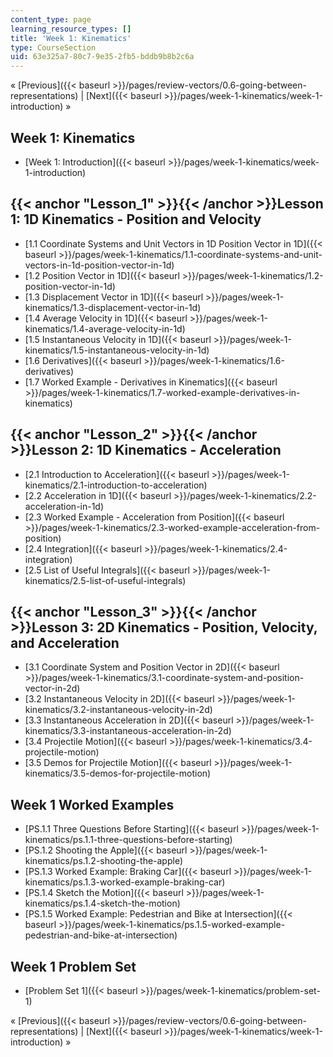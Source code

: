 ```yaml
---
content_type: page
learning_resource_types: []
title: 'Week 1: Kinematics'
type: CourseSection
uid: 63e325a7-80c7-9e35-2fb5-bddb9b8b2c6a
---
```


« [Previous]({{< baseurl >}}/pages/review-vectors/0.6-going-between-representations) | [Next]({{< baseurl >}}/pages/week-1-kinematics/week-1-introduction) »

Week 1: Kinematics
------------------

*   [Week 1: Introduction]({{< baseurl >}}/pages/week-1-kinematics/week-1-introduction)

{{< anchor "Lesson_1" >}}{{< /anchor >}}Lesson 1: 1D Kinematics - Position and Velocity
---------------------------------------------------------------------------------------

*   [1.1 Coordinate Systems and Unit Vectors in 1D Position Vector in 1D]({{< baseurl >}}/pages/week-1-kinematics/1.1-coordinate-systems-and-unit-vectors-in-1d-position-vector-in-1d)
*   [1.2 Position Vector in 1D]({{< baseurl >}}/pages/week-1-kinematics/1.2-position-vector-in-1d)
*   [1.3 Displacement Vector in 1D]({{< baseurl >}}/pages/week-1-kinematics/1.3-displacement-vector-in-1d)
*   [1.4 Average Velocity in 1D]({{< baseurl >}}/pages/week-1-kinematics/1.4-average-velocity-in-1d)
*   [1.5 Instantaneous Velocity in 1D]({{< baseurl >}}/pages/week-1-kinematics/1.5-instantaneous-velocity-in-1d)
*   [1.6 Derivatives]({{< baseurl >}}/pages/week-1-kinematics/1.6-derivatives)
*   [1.7 Worked Example - Derivatives in Kinematics]({{< baseurl >}}/pages/week-1-kinematics/1.7-worked-example-derivatives-in-kinematics)

{{< anchor "Lesson_2" >}}{{< /anchor >}}Lesson 2: 1D Kinematics - Acceleration
------------------------------------------------------------------------------

*   [2.1 Introduction to Acceleration]({{< baseurl >}}/pages/week-1-kinematics/2.1-introduction-to-acceleration)
*   [2.2 Acceleration in 1D]({{< baseurl >}}/pages/week-1-kinematics/2.2-acceleration-in-1d)
*   [2.3 Worked Example - Acceleration from Position]({{< baseurl >}}/pages/week-1-kinematics/2.3-worked-example-acceleration-from-position)
*   [2.4 Integration]({{< baseurl >}}/pages/week-1-kinematics/2.4-integration)
*   [2.5 List of Useful Integrals]({{< baseurl >}}/pages/week-1-kinematics/2.5-list-of-useful-integrals)

{{< anchor "Lesson_3" >}}{{< /anchor >}}Lesson 3: 2D Kinematics - Position, Velocity, and Acceleration
------------------------------------------------------------------------------------------------------

*   [3.1 Coordinate System and Position Vector in 2D]({{< baseurl >}}/pages/week-1-kinematics/3.1-coordinate-system-and-position-vector-in-2d)
*   [3.2 Instantaneous Velocity in 2D]({{< baseurl >}}/pages/week-1-kinematics/3.2-instantaneous-velocity-in-2d)
*   [3.3 Instantaneous Acceleration in 2D]({{< baseurl >}}/pages/week-1-kinematics/3.3-instantaneous-acceleration-in-2d)
*   [3.4 Projectile Motion]({{< baseurl >}}/pages/week-1-kinematics/3.4-projectile-motion)
*   [3.5 Demos for Projectile Motion]({{< baseurl >}}/pages/week-1-kinematics/3.5-demos-for-projectile-motion)

Week 1 Worked Examples
----------------------

*   [PS.1.1 Three Questions Before Starting]({{< baseurl >}}/pages/week-1-kinematics/ps.1.1-three-questions-before-starting)
*   [PS.1.2 Shooting the Apple]({{< baseurl >}}/pages/week-1-kinematics/ps.1.2-shooting-the-apple)
*   [PS.1.3 Worked Example: Braking Car]({{< baseurl >}}/pages/week-1-kinematics/ps.1.3-worked-example-braking-car)
*   [PS.1.4 Sketch the Motion]({{< baseurl >}}/pages/week-1-kinematics/ps.1.4-sketch-the-motion)
*   [PS.1.5 Worked Example: Pedestrian and Bike at Intersection]({{< baseurl >}}/pages/week-1-kinematics/ps.1.5-worked-example-pedestrian-and-bike-at-intersection) 

Week 1 Problem Set
------------------

*   [Problem Set 1]({{< baseurl >}}/pages/week-1-kinematics/problem-set-1)

« [Previous]({{< baseurl >}}/pages/review-vectors/0.6-going-between-representations) | [Next]({{< baseurl >}}/pages/week-1-kinematics/week-1-introduction) »